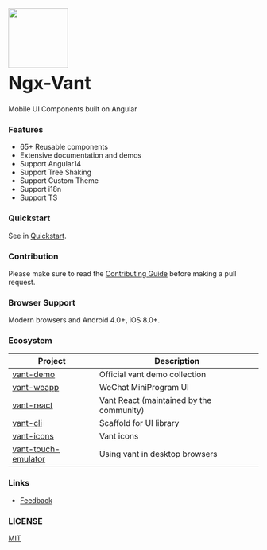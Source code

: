 <div class="card">
  <div class="van-doc-intro">
    <img class="van-doc-intro__logo" style="width: 120px; height: 120px;" src="https://img.yzcdn.cn/vant/logo.png">
    <h2 style="margin: 0; font-size: 36px; line-height: 60px;">Ngx-Vant</h2>
    <p>Mobile UI Components built on Angular</p>
  </div>
</div>

### Features

- 65+ Reusable components
- Extensive documentation and demos
- Support Angular14
- Support Tree Shaking
- Support Custom Theme
- Support i18n
- Support TS

### Quickstart

See in [Quickstart](#/en-US/quickstart).

### Contribution

Please make sure to read the [Contributing Guide](#/en-US/contribution) before making a pull request.

### Browser Support

Modern browsers and Android 4.0+, iOS 8.0+.

### Ecosystem

| Project                                                                                     | Description                              |
| ------------------------------------------------------------------------------------------- | ---------------------------------------- |
| [vant-demo](https://github.com/youzan/vant-demo)                                            | Official vant demo collection            |
| [vant-weapp](https://github.com/youzan/vant-weapp)                                          | WeChat MiniProgram UI                    |
| [vant-react](https://github.com/mxdi9i7/vant-react)                                         | Vant React (maintained by the community) |
| [vant-cli](https://github.com/youzan/vant/tree/dev/packages/vant-cli)                       | Scaffold for UI library                  |
| [vant-icons](https://github.com/youzan/vant/tree/dev/packages/vant-icons)                   | Vant icons                               |
| [vant-touch-emulator](https://github.com/youzan/vant/tree/dev/packages/vant-touch-emulator) | Using vant in desktop browsers           |

### Links

- [Feedback](https://github.com/yutao331763646/ngx-vant-revive/issues)

### LICENSE

[MIT](https://zh.wikipedia.org/wiki/MIT%E8%A8%B1%E5%8F%AF%E8%AD%89)
